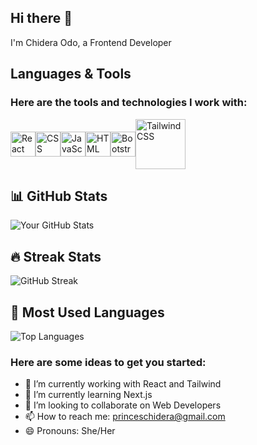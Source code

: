## Hi there 👋
I'm Chidera Odo, a Frontend Developer



## **Languages & Tools**

### Here are the tools and technologies I work with:
<div style="display:flex; align-items:center;">
<img src="https://cdn.jsdelivr.net/gh/devicons/devicon/icons/react/react-original.svg" alt="React" width="40" height="40" />
<img src="https://cdn.jsdelivr.net/gh/devicons/devicon/icons/css3/css3-original.svg" alt="CSS" width="40" height="40" />
<img src="https://cdn.jsdelivr.net/gh/devicons/devicon/icons/javascript/javascript-original.svg" alt="JavaScript" width="40" height="40" />
<img src="https://cdn.jsdelivr.net/gh/devicons/devicon/icons/html5/html5-original.svg" alt="HTML" width="40" height="40" />
<img src="https://cdn.jsdelivr.net/gh/devicons/devicon/icons/bootstrap/bootstrap-plain.svg" alt="Bootstrap" width="40" height="40" />
<img src="https://raw.githubusercontent.com/tailwindlabs/tailwindcss/HEAD/.github/logo-dark.svg" alt="Tailwind CSS" width="80" height="80" />
</div>

## 📊 GitHub Stats
![Your GitHub Stats](https://github-readme-stats.vercel.app/api?username=PrincessCS&show_icons=true&theme=radical)

## 🔥 Streak Stats
![GitHub Streak](https://github-readme-streak-stats.herokuapp.com/?user=PrincessCS&theme=radical)

## 🚀 Most Used Languages
![Top Languages](https://github-readme-stats.vercel.app/api/top-langs/?username=PrincessCS&layout=compact&theme=radical)





### **Here are some ideas to get you started:**

- 🔭 I’m currently working with React and Tailwind
- 🌱 I’m currently learning Next.js
- 👯 I’m looking to collaborate on Web Developers
- 📫 How to reach me: <princeschidera@gmail.com>
- 😄 Pronouns: She/Her
  

